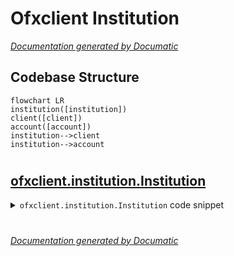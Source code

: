 # Ofxclient Institution

[_Documentation generated by Documatic_](https://www.documatic.com)

<!---Documatic-section-Codebase Structure-start--->
## Codebase Structure

<!---Documatic-block-system_architecture-start--->
```mermaid
flowchart LR
institution([institution])
client([client])
account([account])
institution-->client
institution-->account
```
<!---Documatic-block-system_architecture-end--->

# #
<!---Documatic-section-Codebase Structure-end--->

<!---Documatic-section-ofxclient.institution.Institution-start--->
## [ofxclient.institution.Institution](3-ofxclient_institution.md#ofxclient.institution.Institution)

<!---Documatic-section-Institution-start--->
<!---Documatic-block-ofxclient.institution.Institution-start--->
<details>
	<summary><code>ofxclient.institution.Institution</code> code snippet</summary>

```python
class Institution(object):

    def __init__(self, id, org, url, username, password, broker_id='', description=None, client_args={}):
        self.id = id
        self.org = org
        self.url = url
        self.broker_id = broker_id
        self.username = username
        self.password = password
        self.description = description or self._default_description()
        self.client_args = client_args

    def client(self):
        """Build a :py:class:`ofxclient.Client` for talking with the bank

        It implicitly passes in the ``client_args`` that were passed
        when instantiating this ``Institution``.

        :rtype: :py:class:`ofxclient.Client`
        """
        return Client(institution=self, **self.client_args)

    def local_id(self):
        """Locally generated unique account identifier.

        :rtype: string
        """
        return hashlib.sha256(('%s%s' % (self.id, self.username)).encode()).hexdigest()

    def _default_description(self):
        return self.org

    def authenticate(self, username=None, password=None):
        """Test the authentication credentials

        Raises a ``ValueError`` if there is a problem authenticating
        with the human readable reason given by the institution.

        :param username: optional username (use self.username by default)
        :type username: string or None
        :param password: optional password (use self.password by default)
        :type password: string or None
        """
        u = self.username
        p = self.password
        if username and password:
            u = username
            p = password
        client = self.client()
        query = client.authenticated_query(username=u, password=p)
        res = client.post(query)
        ofx = BeautifulSoup(res, 'lxml')
        sonrs = ofx.find('sonrs')
        code = int(sonrs.find('code').contents[0].strip())
        try:
            status = sonrs.find('message').contents[0].strip()
        except Exception:
            status = ''
        if code == 0:
            return 1
        raise ValueError(status)

    def accounts(self):
        """Ask the bank for the known :py:class:`ofxclient.Account` list.

        :rtype: list of :py:class:`ofxclient.Account` objects
        """
        from ofxclient.account import Account
        client = self.client()
        query = client.account_list_query()
        resp = client.post(query)
        resp_handle = StringIO(resp)
        if IS_PYTHON_2:
            parsed = OfxParser.parse(resp_handle)
        else:
            parsed = OfxParser.parse(BytesIO(resp_handle.read().encode()))
        return [Account.from_ofxparse(a, institution=self) for a in parsed.accounts]

    def serialize(self):
        """Serialize predictably for use in configuration storage.

        Output looks like this::

          {
            'local_id':    'unique local identifier',
            'id':          'FI Id',
            'org':         'FI Org',
            'url':         'FI OFX Endpoint Url',
            'broker_id':   'FI Broker Id',
            'username':    'Customer username',
            'password':    'Customer password',
            'description': 'descr',
            'client_args': {
                'id':     'random client id - see Client() for default',
                'app_id': 'app name - see Client() for default',
                '...':    'see Client() for other options'
            }
          }

        :rtype: nested dictionary
        """
        return {'id': self.id, 'org': self.org, 'url': self.url, 'broker_id': self.broker_id, 'username': self.username, 'password': self.password, 'description': self.description, 'client_args': self.client().init_args, 'local_id': self.local_id()}

    @staticmethod
    def deserialize(raw):
        """Instantiate :py:class:`ofxclient.Institution` from dictionary

        :param raw: serialized ``Institution``
        :param type: dict per :py:method:`~Institution.serialize`
        :rtype: subclass of :py:class:`ofxclient.Institution`
        """
        return Institution(id=raw['id'], org=raw['org'], url=raw['url'], broker_id=raw.get('broker_id', ''), username=raw['username'], password=raw['password'], description=raw.get('description', None), client_args=raw.get('client_args', {}))
```
</details>
<!---Documatic-block-ofxclient.institution.Institution-end--->
<!---Documatic-section-Institution-end--->

# #
<!---Documatic-section-ofxclient.institution.Institution-end--->

[_Documentation generated by Documatic_](https://www.documatic.com)